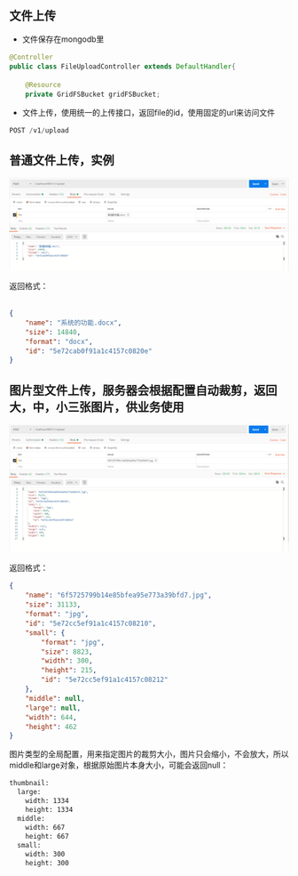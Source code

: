 文件上传
-------
* 文件保存在mongodb里

```java
@Controller
public class FileUploadController extends DefaultHandler{
	
	@Resource
	private GridFSBucket gridFSBucket;
```


* 文件上传，使用统一的上传接口，返回file的id，使用固定的url来访问文件

```java
POST /v1/upload

```


普通文件上传，实例
---------------

![](20200319093104.png)

返回格式：
```json

{
    "name": "系统的功能.docx",
    "size": 14840,
    "format": "docx",
    "id": "5e72cab0f91a1c4157c0820e"
}
```


图片型文件上传，服务器会根据配置自动裁剪，返回大，中，小三张图片，供业务使用
----------
![](20200319093553.png)

返回格式：
```json
{
    "name": "6f5725799b14e85bfea95e773a39bfd7.jpg",
    "size": 31133,
    "format": "jpg",
    "id": "5e72cc5ef91a1c4157c08210",
    "small": {
        "format": "jpg",
        "size": 8823,
        "width": 300,
        "height": 215,
        "id": "5e72cc5ef91a1c4157c08212"
    },
    "middle": null,
    "large": null,
    "width": 644,
    "height": 462
}
```
图片类型的全局配置，用来指定图片的裁剪大小，图片只会缩小，不会放大，所以middle和large对象，根据原始图片本身大小，可能会返回null：
```
thumbnail:
  large:
    width: 1334
    height: 1334
  middle:
    width: 667
    height: 667
  small:
    width: 300
    height: 300    
    
```

